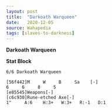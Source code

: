 ```yaml
---
layout: post
title:  "Darkoath Warqueen"
date:   2020-12-05
source: Wahapedia
tags: [slaves-to-darkness]
---
```


**Darkoath Warqueen**

**Stat Block**
```
6/6 Darkoath Warqueen
```

```
[56f442]M     W     B     Sa    [-]
6     6     8     5     
[e85545]Weapons[-]
[c6c930]Rune-etched Axe[-]
1"     A:6    H:3+   W:3+   R:-1   D:1   
```


